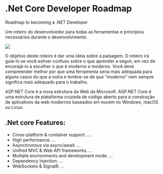 # .Net Core Developer Roadmap

Roadmap to becoming a .NET Developer 

Um roteiro do desenvolvedor para todas as ferramentas e princípios necessários durante o desenvolvimento.

![](data/dotnet.jpg)

O objetivo deste roteiro é dar uma ideia sobre a paisagem. O roteiro irá guiá-lo se você estiver confuso sobre o que aprender a seguir, em vez de encorajá-lo a escolher o que é moderno e moderno. Você deve compreender melhor por que uma ferramenta seria mais adequada para alguns casos do que a outra e lembre-se de que "moderno" nem sempre significa mais adequado para o trabalho.

ASP.NET Core é a nova estrutura da Web da Microsoft. ASP.NET Core é uma estrutura de plataforma cruzada de código aberto para a construção de aplicativos da web modernos baseados em nuvem no Windows, macOS ou Linux.


## .Net core Features:

- Cross-platform & container support. …
- High performance. …
- Asynchronous via async/await. …
- Unified MVC & Web API frameworks. …
- Multiple environments and development mode. …
- Dependency Injection. …
- WebSockets & SignalR. …

